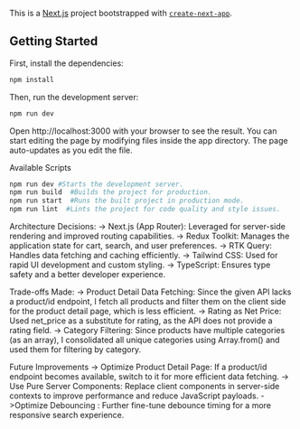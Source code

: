 This is a [Next.js](https://nextjs.org) project bootstrapped with [`create-next-app`](https://nextjs.org/docs/app/api-reference/cli/create-next-app).

## Getting Started

First, install the dependencies:
```bash
npm install 
``` 

Then, run the development server:
```bash
npm run dev 
``` 

Open http://localhost:3000 with your browser to see the result.
You can start editing the page by modifying files inside the app directory. The page auto-updates as you edit the file.

Available Scripts
```bash
npm run dev #Starts the development server.
npm run build  #Builds the project for production.
npm run start  #Runs the built project in production mode.
npm run lint  #Lints the project for code quality and style issues.
```
Architecture Decisions:
-> Next.js (App Router): Leveraged for server-side rendering and improved routing capabilities.
-> Redux Toolkit: Manages the application state for cart, search, and user preferences.
-> RTK Query: Handles data fetching and caching efficiently.
-> Tailwind CSS: Used for rapid UI development and custom styling.
-> TypeScript: Ensures type safety and a better developer experience.


Trade-offs Made:
-> Product Detail Data Fetching: Since the given API lacks a product/id endpoint, I fetch all products and filter them on the client side for the product detail page, which is less efficient.
-> Rating as Net Price: Used net_price as a substitute for rating, as the API does not provide a rating field.
-> Category Filtering: Since products have multiple categories (as an array), I consolidated all unique categories using Array.from() and used them for filtering by category.


Future Improvements
-> Optimize Product Detail Page: If a product/id endpoint becomes available, switch to it for more efficient data fetching.
-> Use Pure Server Components: Replace client components in server-side contexts to improve performance and reduce JavaScript payloads.
->Optimize Debouncing : Further fine-tune debounce timing for a more responsive search experience.
